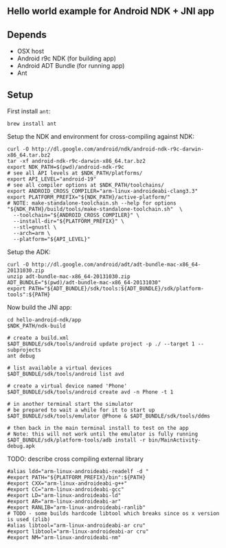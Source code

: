 
## Hello world example for Android NDK + JNI app

## Depends

  - OSX host
  - Android r9c NDK (for building app)
  - Android ADT Bundle (for running app)
  - Ant


## Setup

First install `ant`:

    brew install ant

Setup the NDK and environment for cross-compiling against NDK:

    curl -O http://dl.google.com/android/ndk/android-ndk-r9c-darwin-x86_64.tar.bz2
    tar -xf android-ndk-r9c-darwin-x86_64.tar.bz2
    export NDK_PATH=$(pwd)/android-ndk-r9c
    # see all API levels at $NDK_PATH/platforms/
    export API_LEVEL="android-19"
    # see all compiler options at $NDK_PATH/toolchains/
    export ANDROID_CROSS_COMPILER="arm-linux-androideabi-clang3.3"
    export PLATFORM_PREFIX="${NDK_PATH}/active-platform/"
    # NOTE: make-standalone-toolchain.sh --help for options
    "${NDK_PATH}/build/tools/make-standalone-toolchain.sh"  \
      --toolchain="${ANDROID_CROSS_COMPILER}" \
      --install-dir="${PLATFORM_PREFIX}" \
      --stl=gnustl \
      --arch=arm \
      --platform="${API_LEVEL}"

Setup the ADK:

    curl -O http://dl.google.com/android/adt/adt-bundle-mac-x86_64-20131030.zip
    unzip adt-bundle-mac-x86_64-20131030.zip
    ADT_BUNDLE="$(pwd)/adt-bundle-mac-x86_64-20131030"
    export PATH="${ADT_BUNDLE}/sdk/tools:${ADT_BUNDLE}/sdk/platform-tools":${PATH}

Now build the JNI app:

    cd hello-android-ndk/app
    $NDK_PATH/ndk-build
    
    # create a build.xml
    $ADT_BUNDLE/sdk/tools/android update project -p ./ --target 1 --subprojects
    ant debug

    # list available a virtual devices
    $ADT_BUNDLE/sdk/tools/android list avd
    
    # create a virtual device named 'Phone'
    $ADT_BUNDLE/sdk/tools/android create avd -n Phone -t 1

    # in another terminal start the simulator
    # be prepared to wait a while for it to start up
    $ADT_BUNDLE/sdk/tools/emulator @Phone & $ADT_BUNDLE/sdk/tools/ddms
    
    # then back in the main terminal install to test on the app
    # Note: this will not work until the emulator is fully running
    $ADT_BUNDLE/sdk/platform-tools/adb install -r bin/MainActivity-debug.apk

TODO: describe cross compiling external library

    #alias ldd="arm-linux-androideabi-readelf -d "
    #export PATH="${PLATFORM_PREFIX}/bin":${PATH}
    #export CXX="arm-linux-androideabi-g++"
    #export CC="arm-linux-androideabi-gcc"
    #export LD="arm-linux-androideabi-ld"
    #export AR="arm-linux-androideabi-ar"
    #export RANLIB="arm-linux-androideabi-ranlib"
    # TODO - some builds hardcode libtool which breaks since os x version is used (zlib)
    #alias libtool="arm-linux-androideabi-ar cru"
    #export libtool="arm-linux-androideabi-ar cru"
    #export NM="arm-linux-androideabi-nm"
